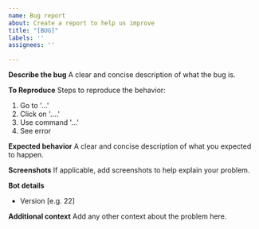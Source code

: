 ```yaml
---
name: Bug report
about: Create a report to help us improve
title: "[BUG]"
labels: ''
assignees: ''

---
```


**Describe the bug**
A clear and concise description of what the bug is.

**To Reproduce**
Steps to reproduce the behavior:
1. Go to '...'
2. Click on '....'
3. Use command '...'
4. See error

**Expected behavior**
A clear and concise description of what you expected to happen.

**Screenshots**
If applicable, add screenshots to help explain your problem.

**Bot details**
 - Version [e.g. 22]

**Additional context**
Add any other context about the problem here.
